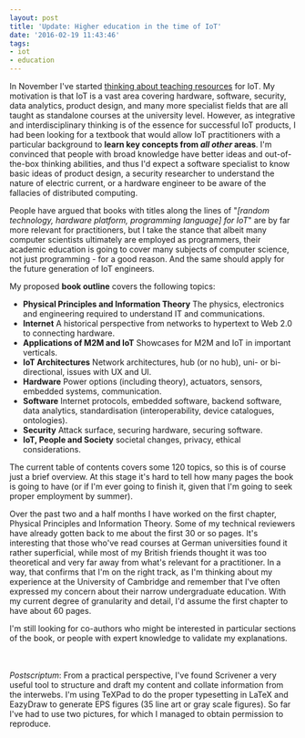 ```yaml
---
layout: post
title: 'Update: Higher education in the time of IoT'
date: '2016-02-19 11:43:46'
tags:
- iot
- education
---
```


In November I've started [thinking about teaching resources](https://iot.ghost.io/higher-education-in-the-time-of-iot/) for IoT. My motivation is that IoT is a vast area covering hardware, software, security, data analytics, product design, and many more specialist fields that are all taught as standalone courses at the university level. However, as integrative and interdisciplinary thinking is of the essence for successful IoT products, I had been looking for a textbook that would allow IoT practitioners with a particular background to **learn key concepts from *all other* areas**. I'm convinced that people with broad knowledge have better ideas and out-of-the-box thinking abilities, and thus I'd expect a software specialist to know basic ideas of product design, a security researcher to understand the nature of electric current, or a hardware engineer to be aware of the fallacies of distributed computing.

People have argued that books with titles along the lines of "*[random technology, hardware platform, programming language] for IoT*" are by far more relevant for practitioners, but I take the stance that albeit many computer scientists ultimately are employed as programmers, their academic education is going to cover many subjects of computer science, not just programming - for a good reason. And the same should apply for the future generation of IoT engineers.

My proposed **book outline** covers the following topics:

* **Physical Principles and Information Theory** The physics, electronics and engineering required to understand IT and communications.
* **Internet** A historical perspective from networks to hypertext to Web 2.0 to connecting hardware.
* **Applications of M2M and IoT** Showcases for M2M and IoT in important verticals.
* **IoT Architectures** Network architectures, hub (or no hub), uni- or bi-directional, issues with UX and UI.
* **Hardware** Power options (including theory), actuators, sensors, embedded systems, communication.
* **Software** Internet protocols, embedded software, backend software, data analytics, standardisation (interoperability, device catalogues, ontologies).
* **Security** Attack surface, securing hardware, securing software.
* **IoT, People and Society** societal changes, privacy, ethical considerations.

The current table of contents covers some 120 topics, so this is of course just a brief overview. At this stage it's hard to tell how many pages the book is going to have (or if I'm ever going to finish it, given that I'm going to seek proper employment by summer).

Over the past two and a half months I have worked on the first chapter, Physical Principles and Information Theory. Some of my technical reviewers have already gotten back to me about the first 30 or so pages. It's interesting that those who've read courses at German universities found it rather superficial, while most of my British friends thought it was too theoretical and very far away from what's relevant for a practitioner. In a way, that confirms that I'm on the right track, as I'm thinking about my experience at the University of Cambridge and remember that I've often expressed my concern about their narrow undergraduate education. With my current degree of granularity and detail, I'd assume the first chapter to have about 60 pages.

I'm still looking for co-authors who might be interested in particular sections of the book, or people with expert knowledge to validate my explanations.

<br><br>
*Postscriptum*: From a practical perspective, I've found Scrivener a very useful tool to structure and draft my content and collate information from the interwebs. I'm using TeXPad to do the proper typesetting in LaTeX and EazyDraw to generate EPS figures (35 line art or gray scale figures). So far I've had to use two pictures, for which I managed to obtain permission to reproduce.